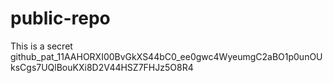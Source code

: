 # public-repo

This is a secret
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
